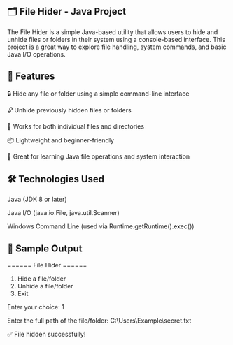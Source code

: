 <h2>🗂️ File Hider - Java Project
</h2>
The File Hider is a simple Java-based utility that allows users to hide and unhide files or folders in their system using a console-based interface. This project is a great way to explore file handling, system commands, and basic Java I/O operations.

<h2>📌 Features</h2>

🔒 Hide any file or folder using a simple command-line interface

🔓 Unhide previously hidden files or folders

📁 Works for both individual files and directories

📦 Lightweight and beginner-friendly

🧠 Great for learning Java file operations and system interaction

<h2>🛠️ Technologies Used</h2>

Java (JDK 8 or later)

Java I/O (java.io.File, java.util.Scanner)

Windows Command Line (used via Runtime.getRuntime().exec())

<h2>📸 Sample Output</h2>

====== File Hider ======
1. Hide a file/folder
2. Unhide a file/folder
3. Exit

Enter your choice: 1

Enter the full path of the file/folder: C:\Users\Example\secret.txt

✅ File hidden successfully!
